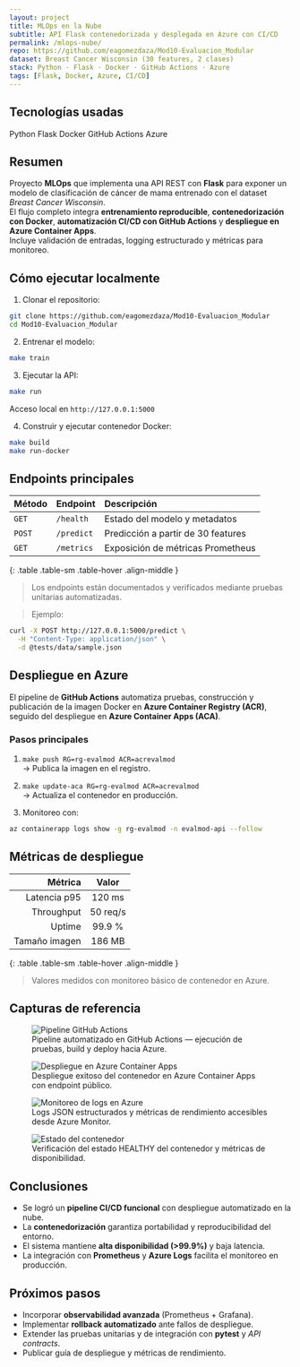 ```yaml
---
layout: project
title: MLOps en la Nube
subtitle: API Flask contenedorizada y desplegada en Azure con CI/CD
permalink: /mlops-nube/
repo: https://github.com/eagomezdaza/Mod10-Evaluacion_Modular
dataset: Breast Cancer Wisconsin (30 features, 2 clases)
stack: Python · Flask · Docker · GitHub Actions · Azure
tags: [Flask, Docker, Azure, CI/CD]
---
```


## Tecnologías usadas
<div class="d-flex flex-wrap gap-2 mb-3">
  <span class="badge bg-primary">Python</span>
  <span class="badge bg-info text-dark">Flask</span>
  <span class="badge bg-secondary">Docker</span>
  <span class="badge bg-warning text-dark">GitHub Actions</span>
  <span class="badge bg-dark">Azure</span>
</div>

## Resumen
Proyecto **MLOps** que implementa una API REST con **Flask** para exponer un modelo de clasificación de cáncer de mama entrenado con el dataset *Breast Cancer Wisconsin*.  
El flujo completo integra **entrenamiento reproducible**, **contenedorización con Docker**, **automatización CI/CD con GitHub Actions** y **despliegue en Azure Container Apps**.  
Incluye validación de entradas, logging estructurado y métricas para monitoreo.


## Cómo ejecutar localmente
1. Clonar el repositorio:
```bash
git clone https://github.com/eagomezdaza/Mod10-Evaluacion_Modular
cd Mod10-Evaluacion_Modular
```
2. Entrenar el modelo:
```bash
make train
```
3. Ejecutar la API:
```bash
make run
```
Acceso local en `http://127.0.0.1:5000`

4. Construir y ejecutar contenedor Docker:
```bash
make build
make run-docker
```


## Endpoints principales

<div class="table-responsive">

| Método | Endpoint | Descripción |
|:-------|:----------|:-------------|
| `GET`  | `/health` | Estado del modelo y metadatos |
| `POST` | `/predict` | Predicción a partir de 30 features |
| `GET`  | `/metrics` | Exposición de métricas Prometheus |
{: .table .table-sm .table-hover .align-middle }

</div>

> Los endpoints están documentados y verificados mediante pruebas unitarias automatizadas.


> Ejemplo:

```bash
curl -X POST http://127.0.0.1:5000/predict \
  -H "Content-Type: application/json" \
  -d @tests/data/sample.json
```


## Despliegue en Azure
El pipeline de **GitHub Actions** automatiza pruebas, construcción y publicación de la imagen Docker en **Azure Container Registry (ACR)**, seguido del despliegue en **Azure Container Apps (ACA)**.

### Pasos principales
1. `make push RG=rg-evalmod ACR=acrevalmod`  
   → Publica la imagen en el registro. 

2. `make update-aca RG=rg-evalmod ACR=acrevalmod`  
   → Actualiza el contenedor en producción. 

3. Monitoreo con:

```bash
az containerapp logs show -g rg-evalmod -n evalmod-api --follow
```


## Métricas de despliegue

<div class="table-responsive">

| Métrica        | Valor |
|---------------:|:-----:|
| Latencia p95   | 120 ms |
| Throughput     | 50 req/s |
| Uptime         | 99.9 % |
| Tamaño imagen  | 186 MB |
{: .table .table-sm .table-hover .align-middle }

</div>

> Valores medidos con monitoreo básico de contenedor en Azure.

## Capturas de referencia

<div class="gallery row g-3">
  <div class="col-md-6">
    <figure class="figure w-100">
      <img class="img-fluid rounded shadow capture"
           src="{{ '/assets/images/mlops/pipeline-actions.png' | relative_url }}"
           alt="Pipeline GitHub Actions" loading="lazy" decoding="async">
      <figcaption class="figure-caption">
        Pipeline automatizado en GitHub Actions — ejecución de pruebas, build y deploy hacia Azure.
      </figcaption>
    </figure>
  </div>

  <div class="col-md-6">
    <figure class="figure w-100">
      <img class="img-fluid rounded shadow capture"
           src="{{ '/assets/images/mlops/azure-deploy.png' | relative_url }}"
           alt="Despliegue en Azure Container Apps" loading="lazy" decoding="async">
      <figcaption class="figure-caption">
        Despliegue exitoso del contenedor en Azure Container Apps con endpoint público.
      </figcaption>
    </figure>
  </div>

  <div class="col-md-6">
    <figure class="figure w-100">
      <img class="img-fluid rounded shadow capture"
           src="{{ '/assets/images/mlops/logs-monitor.png' | relative_url }}"
           alt="Monitoreo de logs en Azure" loading="lazy" decoding="async">
      <figcaption class="figure-caption">
        Logs JSON estructurados y métricas de rendimiento accesibles desde Azure Monitor.
      </figcaption>
    </figure>
  </div>

  <div class="col-md-6">
    <figure class="figure w-100">
      <img class="img-fluid rounded shadow capture"
           src="{{ '/assets/images/mlops/container-status.png' | relative_url }}"
           alt="Estado del contenedor" loading="lazy" decoding="async">
      <figcaption class="figure-caption">
        Verificación del estado HEALTHY del contenedor y métricas de disponibilidad.
      </figcaption>
    </figure>
  </div>
</div>

## Conclusiones
- Se logró un **pipeline CI/CD funcional** con despliegue automatizado en la nube.  
- La **contenedorización** garantiza portabilidad y reproducibilidad del entorno.  
- El sistema mantiene **alta disponibilidad (>99.9%)** y baja latencia.  
- La integración con **Prometheus** y **Azure Logs** facilita el monitoreo en producción.


## Próximos pasos
- Incorporar **observabilidad avanzada** (Prometheus + Grafana).  
- Implementar **rollback automatizado** ante fallos de despliegue.  
- Extender las pruebas unitarias y de integración con **pytest** y *API contracts*.  
- Publicar guía de despliegue y métricas de rendimiento.


